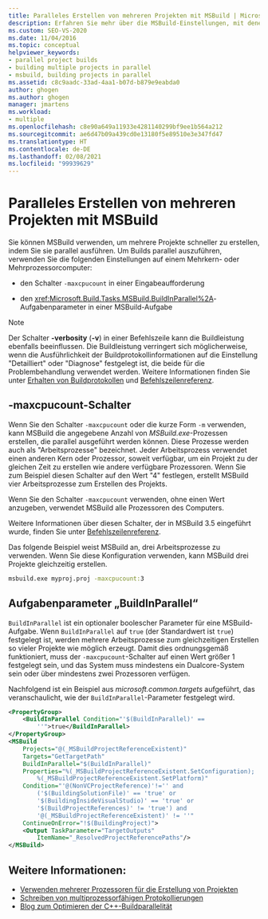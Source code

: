 ```yaml
---
title: Paralleles Erstellen von mehreren Projekten mit MSBuild | Microsoft-Dokumentation
description: Erfahren Sie mehr über die MSBuild-Einstellungen, mit denen Sie durch eine parallele Ausführung schneller mehrere Projekte erstellen können.
ms.custom: SEO-VS-2020
ms.date: 11/04/2016
ms.topic: conceptual
helpviewer_keywords:
- parallel project builds
- building multiple projects in parallel
- msbuild, building projects in parallel
ms.assetid: c8c9aadc-33ad-4aa1-b07d-b879e9eabda0
author: ghogen
ms.author: ghogen
manager: jmartens
ms.workload:
- multiple
ms.openlocfilehash: c8e90a649a11933e4281140299bf9ee1b564a212
ms.sourcegitcommit: ae6d47b09a439cd0e13180f5e89510e3e347fd47
ms.translationtype: HT
ms.contentlocale: de-DE
ms.lasthandoff: 02/08/2021
ms.locfileid: "99939629"
---
```

# <a name="build-multiple-projects-in-parallel-with-msbuild"></a>Paralleles Erstellen von mehreren Projekten mit MSBuild

Sie können MSBuild verwenden, um mehrere Projekte schneller zu erstellen, indem Sie sie parallel ausführen. Um Builds parallel auszuführen, verwenden Sie die folgenden Einstellungen auf einem Mehrkern- oder Mehrprozessorcomputer:

- den Schalter `-maxcpucount` in einer Eingabeaufforderung

- den <xref:Microsoft.Build.Tasks.MSBuild.BuildInParallel%2A>-Aufgabenparameter in einer MSBuild-Aufgabe

> [!NOTE]
> Der Schalter **-verbosity** (**-v**) in einer Befehlszeile kann die Buildleistung ebenfalls beeinflussen. Die Buildleistung verringert sich möglicherweise, wenn die Ausführlichkeit der Buildprotokollinformationen auf die Einstellung "Detailliert" oder "Diagnose" festgelegt ist, die beide für die Problembehandlung verwendet werden. Weitere Informationen finden Sie unter [Erhalten von Buildprotokollen](../msbuild/obtaining-build-logs-with-msbuild.md) und [Befehlszeilenreferenz](../msbuild/msbuild-command-line-reference.md).

## <a name="-maxcpucount-switch"></a>-maxcpucount-Schalter

Wenn Sie den Schalter `-maxcpucount` oder die kurze Form `-m` verwenden, kann MSBuild die angegebene Anzahl von *MSBuild.exe*-Prozessen erstellen, die parallel ausgeführt werden können. Diese Prozesse werden auch als "Arbeitsprozesse" bezeichnet. Jeder Arbeitsprozess verwendet einen anderen Kern oder Prozessor, soweit verfügbar, um ein Projekt zu der gleichen Zeit zu erstellen wie andere verfügbare Prozessoren. Wenn Sie zum Beispiel diesen Schalter auf den Wert "4" festlegen, erstellt MSBuild vier Arbeitsprozesse zum Erstellen des Projekts.

Wenn Sie den Schalter `-maxcpucount` verwenden, ohne einen Wert anzugeben, verwendet MSBuild alle Prozessoren des Computers.

Weitere Informationen über diesen Schalter, der in MSBuild 3.5 eingeführt wurde, finden Sie unter [Befehlszeilenreferenz](../msbuild/msbuild-command-line-reference.md).

Das folgende Beispiel weist MSBuild an, drei Arbeitsprozesse zu verwenden. Wenn Sie diese Konfiguration verwenden, kann MSBuild drei Projekte gleichzeitig erstellen.

```cmd
msbuild.exe myproj.proj -maxcpucount:3
```

## <a name="buildinparallel-task-parameter"></a>Aufgabenparameter „BuildInParallel“

`BuildInParallel` ist ein optionaler boolescher Parameter für eine MSBuild-Aufgabe. Wenn `BuildInParallel` auf `true` (der Standardwert ist `true`) festgelegt ist, werden mehrere Arbeitsprozesse zum gleichzeitigen Erstellen so vieler Projekte wie möglich erzeugt. Damit dies ordnungsgemäß funktioniert, muss der `-maxcpucount`-Schalter auf einen Wert größer 1 festgelegt sein, und das System muss mindestens ein Dualcore-System sein oder über mindestens zwei Prozessoren verfügen.

Nachfolgend ist ein Beispiel aus *microsoft.common.targets* aufgeführt, das veranschaulicht, wie der `BuildInParallel`-Parameter festgelegt wird.

```xml
<PropertyGroup>
    <BuildInParallel Condition="'$(BuildInParallel)' ==
        ''">true</BuildInParallel>
</PropertyGroup>
<MSBuild
    Projects="@(_MSBuildProjectReferenceExistent)"
    Targets="GetTargetPath"
    BuildInParallel="$(BuildInParallel)"
    Properties="%(_MSBuildProjectReferenceExistent.SetConfiguration);
        %(_MSBuildProjectReferenceExistent.SetPlatform)"
    Condition="'@(NonVCProjectReference)'!='' and
        ('$(BuildingSolutionFile)' == 'true' or
        '$(BuildingInsideVisualStudio)' == 'true' or
        '$(BuildProjectReferences)' != 'true') and
        '@(_MSBuildProjectReferenceExistent)' != ''"
    ContinueOnError="!$(BuildingProject)">
    <Output TaskParameter="TargetOutputs"
        ItemName="_ResolvedProjectReferencePaths"/>
</MSBuild>
```

## <a name="see-also"></a>Weitere Informationen:

- [Verwenden mehrerer Prozessoren für die Erstellung von Projekten](../msbuild/using-multiple-processors-to-build-projects.md)
- [Schreiben von multiprozessorfähigen Protokollierungen](../msbuild/writing-multi-processor-aware-loggers.md)
- [Blog zum Optimieren der C++-Buildparallelität](https://devblogs.microsoft.com/visualstudio/tuning-c-build-parallelism-in-vs2010/)
